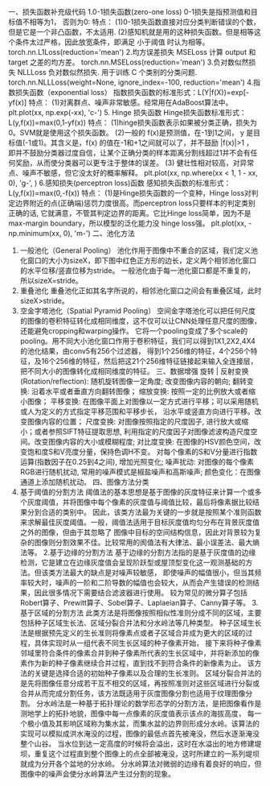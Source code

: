 一、损失函数补充级代码
1.0-1损失函数(zero-one loss)
   0-1损失是指预测值和目标值不相等为1， 否则为0:
特点：
(1)0-1损失函数直接对应分类判断错误的个数，但是它是一个非凸函数，不太适用.
(2)感知机就是用的这种损失函数。但是相等这个条件太过严格，因此放宽条件，即满足 小于阈值 时认为相等。
torch.nn.L1Loss(reduction='mean')
2.均方误差损失 MSELoss
    计算 output 和 target 之差的均方差。
torch.nn.MSELoss(reduction='mean')
3.负对数似然损失 NLLLoss
    负对数似然损失. 用于训练 C 个类别的分类问题.
torch.nn.NLLLoss(weight=None, ignore_index=-100, reduction='mean')
4.指数损失函数（exponential loss）
   指数损失函数的标准形式：L(Y|f(X))=exp[-yf(x)]
特点：
(1)对离群点、噪声非常敏感。经常用在AdaBoost算法中。
plt.plot(xx, np.exp(-xx), 'c-')
5. Hinge 损失函数
    Hinge损失函数标准形式：L(y,f(x))=max(0,1-yf(x))
特点：
(1)hinge损失函数表示如果被分类正确，损失为0。SVM就是使用这个损失函数。
(2)一般的 f(x)是预测值，在-1到1之间， y 是目标值(-1或1)。其含义是，f(x) 的值在-1和+1之间就可以了，并不鼓励 |f(x)|>1 ，
即并不鼓励分类器过度自信，让某个正确分类的样本距离分割线超过1并不会有任何奖励，从而使分类器可以更专注于整体的误差。
(3) 健壮性相对较高，对异常点、噪声不敏感，但它没太好的概率解释。
plt.plot(xx, np.where(xx < 1, 1 - xx, 0), 'g-', )
6.感知损失(perceptron loss)函数
    感知损失函数的标准形式：L(y,f(x))=max(0,-f(x))
特点：
(1)是Hinge损失函数的一个变种，Hinge loss对判定边界附近的点(正确端)惩罚力度很高。而perceptron loss只要样本的判定类别正确的话,
它就满意，不管其判定边界的距离。它比Hinge loss简单，因为不是max-margin boundary，所以模型的泛化能力没 hinge loss强。
plt.plot(xx, -np.minimum(xx, 0), 'm-')
二、池化方法
1.  一般池化（General Pooling）
池化作用于图像中不重合的区域，我们定义池化窗口的大小为sizeX，即下图中红色正方形的边长，定义两个相邻池化窗口的水平位移/竖直位移为stride。
一般池化由于每一池化窗口都是不重复的，所以sizeX=stride。
2. 重叠池化
重叠池化正如其名字所说的，相邻池化窗口之间会有重叠区域，此时sizeX>stride。
3. 空金字塔池化（Spatial Pyramid Pooling）
空间金字塔池化可以把任何尺度的图像的卷积特征转化成相同维度，这不仅可以让CNN处理任意尺度的图像，还能避免cropping和warping操作。
它将一个pooling变成了多个scale的pooling。用不同大小池化窗口作用于卷积特征，我们可以得到1X1,2X2,4X4的池化结果，由conv5有256个过滤器，
得到1个256维的特征，4个256个特征，及16个256维的特征，然后把这21个256维特征链接起来输入全连接层，把不同大小的图像转化成相同维度的特征。
三、数据增强
旋转 | 反射变换(Rotation/reflection): 随机旋转图像一定角度; 改变图像内容的朝向;
翻转变换: 沿着水平或者垂直方向翻转图像；
缩放变换: 按照一定的比例放大或者缩小图像；
平移变换: 在图像平面上对图像以一定方式进行平移；可以采用随机或人为定义的方式指定平移范围和平移步长， 沿水平或竖直方向进行平移。改变图像内容的位置；
尺度变换: 对图像按照指定的尺度因子, 进行放大或缩小；或者参照SIFT特征提取思想, 利用指定的尺度因子对图像滤波构造尺度空间。改变图像内容的大小或模糊程度;
对比度变换: 在图像的HSV颜色空间，改变饱和度S和V亮度分量，保持色调H不变。 对每个像素的S和V分量进行指数运算(指数因子在0.25到4之间), 增加光照变化;
噪声扰动: 对图像的每个像素RGB进行随机扰动, 常用的噪声模式是椒盐噪声和高斯噪声;
颜色变化：在图像通道上添加随机扰动。
四、图像方法分类
1. 基于阈值的分割方法
       阈值法的基本思想是基于图像的灰度特征来计算一个或多个灰度阈值，并将图像中每个像素的灰度值与阈值比较，最后将像素据比较结果分到合适的类别中。
因此，该类方法最为关键的一步就是按照某个准则函数来求解最佳灰度阈值。一般，阈值法适用于目标灰度值均匀分布在背景灰度值之外的图像，但由于其忽略了
图像中目标的空间结构信息，因此对背景较为复杂的图像则分割效果不佳。比较常用的阂值法有大律法、最小误差法、最大熵法等。
2.基于边缘的分割方法
      基于边缘的分割方法指的是基于灰度值的边缘检测，它是建立在边缘灰度值会呈现阶跃型或屋顶型变化这一观测基础的方法。但该类方法最大的缺点是对噪声较敏感，
即使噪声的幅值很小，但当其频率较大时，噪声的一阶和二阶导数的幅值也会较大，从而会产生错误的检测结果，因此很多情况下需要结合滤波器进行使用。
较为常见的微分算子包括Robert算子、Prewitt算子、Sobel算子、Laplaeian算子、Canny算子等。
3.基于区域的分割方法
       此类方法是将图像按照相似性准则分成不同的区域，主要包括种子区域生长法、区域分裂合并法和分水岭法等几种类型。
    种子区域生长法是根据预先定义的生长准则将像素点或者子区域合并成为更大的区域的过程，具体实现时从一组代表不同生长区域的种子像素开始，
接下来将种子像素邻域里符合条件的像素合并到种子像素所代表的生长区域中，并将新添加的像素作为新的种子像素继续合并过程，直到找不到符合条件的新像素为止。
该方法的关键是选择合适的初始种子像素以及合理的生长准则。
    区域分裂合并法的是先将图像任意分成若干互不相交的区域，再按照准则对这些区域进行分裂或合并从而完成分割任务，该方法既适用于灰度图像分割也适用于纹理图像分割。
    分水岭法是一种基于拓扑理论的数学形态学的分割方法，是把图像看作是测地学上的拓扑地貌，图像中每一点像素的灰度值表示该点的海拔高度，
每一个极小值及其影响区域称为集水盆，而集水盆的边界则形成分水岭。该算法的实现可以模拟成洪水淹没的过程，图像的最低点首先被淹没，然后水逐渐淹没整个山谷。
当水位到达一定高度的时候将会溢出，这时在水溢出的地方修建堤坝，重复这个过程直到整个图像上的点全部被淹没，这时所建立的一系列堤坝就成为分开各个盆地的分水岭。
分水岭算法对微弱的边缘有着良好的响应，但图像中的噪声会使分水岭算法产生过分割的现象。
